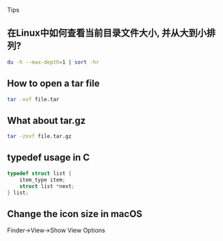 Tips



## 在Linux中如何查看当前目录文件大小, 并从大到小排列?

```bash
du -h --max-depth=1 | sort -hr
```





## How to open a tar file

```bash
tar -xvf file.tar
```



##  What about tar.gz

```bash
tar -zxvf file.tar.gz
```



## typedef usage in C

```c
typedef struct list {
  	item_type item;
  	struct list *next;
} list;
```







## Change the icon size in macOS



Finder->View->Show View Options